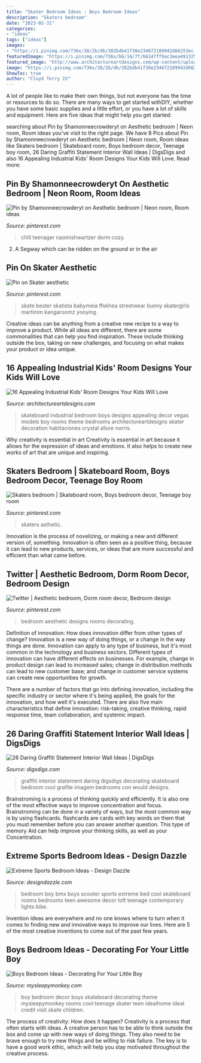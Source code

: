 ```yaml
---
title: "Skater Bedroom Ideas : Boys Bedroom Ideas"
description: "Skaters bedroom"
date: "2023-01-31"
categories:
- "ideas"
tags: ["ideas"]
images:
- "https://i.pinimg.com/736x/38/2b/db/382bdb41f30e234672189942d66253ec.jpg"
featuredImage: "https://i.pinimg.com/736x/b6/14/7f/b6147ff9ac3eea491325f2fd3ee88b2c.jpg"
featured_image: "http://www.architectureartdesigns.com/wp-content/uploads/2015/06/16-Appealing-Industrial-Kids-Room-Designs-Your-Kids-Will-Love-8-630x630.jpg"
image: "https://i.pinimg.com/736x/38/2b/db/382bdb41f30e234672189942d66253ec.jpg"
ShowToc: true
author: "Cloyd Terry IV"
---
```



A lot of people like to make their own things, but not everyone has the time or resources to do so. There are many ways to get started withDIY, whether you have some basic supplies and a little effort, or you have a lot of skills and equipment. Here are five ideas that might help you get started: 

	

		
searching about Pin by Shamonneecrowderyt on Aesthetic bedroom | Neon room, Room ideas you've visit to the right page. We have 8 Pics about Pin by Shamonneecrowderyt on Aesthetic bedroom | Neon room, Room ideas like Skaters bedroom | Skateboard room, Boys bedroom decor, Teenage boy room, 26 Daring Graffiti Statement Interior Wall Ideas | DigsDigs and also 16 Appealing Industrial Kids&#039; Room Designs Your Kids Will Love. Read more:
		
    
## Pin By Shamonneecrowderyt On Aesthetic Bedroom | Neon Room, Room Ideas

<img loading=lazy src="https://i.pinimg.com/736x/b6/14/7f/b6147ff9ac3eea491325f2fd3ee88b2c.jpg" onerror="this.onerror=null;this.src='https://tse1.mm.bing.net/th?id=OIP.w_EsDpGPsdlt2MFNmjr9TQHaNJ&amp;pid=15.1';" alt="Pin by Shamonneecrowderyt on Aesthetic bedroom | Neon room, Room ideas">

_Source: pinterest.com_

>chill teenager naomishwartzer dorm cozy. 

	

2. A Segway which can be ridden on the ground or in the air

    
## Pin On Skater Aesthetic

<img loading=lazy src="https://i.pinimg.com/736x/d3/04/96/d304967f86e96d66b96c58ca9f44aceb.jpg" onerror="this.onerror=null;this.src='https://tse3.mm.bing.net/th?id=OIP.Uy8dyPLQJFTwXvp4QET1NAHaHG&amp;pid=15.1';" alt="Pin on Skater aesthetic">

_Source: pinterest.com_

>skate bester skatista babymeia ffskhea streetwear bunny skatergirls martimm kangaroomz yooying. 

	

Creative ideas can be anything from a creative new recipe to a way to improve a product. While all ideas are different, there are some commonalities that can help you find inspiration. These include thinking outside the box, taking on new challenges, and focusing on what makes your product or idea unique.

    
## 16 Appealing Industrial Kids&#039; Room Designs Your Kids Will Love

<img loading=lazy src="http://www.architectureartdesigns.com/wp-content/uploads/2015/06/16-Appealing-Industrial-Kids-Room-Designs-Your-Kids-Will-Love-8-630x630.jpg" onerror="this.onerror=null;this.src='https://tse2.mm.bing.net/th?id=OIP.HuwapPJzfHchEi3wQUd22gHaHa&amp;pid=15.1';" alt="16 Appealing Industrial Kids&#039; Room Designs Your Kids Will Love">

_Source: architectureartdesigns.com_

>skateboard industrial bedroom boys designs appealing decor vegas models boy rooms theme bedrooms architectureartdesigns skater decoration habitaciones crystal allure norris. 

	

Why creativity is essential in art
Creativity is essential in art because it allows for the expression of ideas and emotions. It also helps to create new works of art that are unique and inspiring.

    
## Skaters Bedroom | Skateboard Room, Boys Bedroom Decor, Teenage Boy Room

<img loading=lazy src="https://i.pinimg.com/736x/38/2b/db/382bdb41f30e234672189942d66253ec.jpg" onerror="this.onerror=null;this.src='https://tse3.mm.bing.net/th?id=OIP._IIJkG03zzgME6iKvHbW4QHaFj&amp;pid=15.1';" alt="Skaters bedroom | Skateboard room, Boys bedroom decor, Teenage boy room">

_Source: pinterest.com_

>skaters asthetic. 

	

Innovation is the process of novelizing, or making a new and different version of, something. Innovation is often seen as a positive thing, because it can lead to new products, services, or ideas that are more successful and efficient than what came before.

    
## Twitter | Aesthetic Bedroom, Dorm Room Decor, Bedroom Design

<img loading=lazy src="https://i.pinimg.com/originals/a1/e0/6a/a1e06a686d12833151075805fcf98036.jpg" onerror="this.onerror=null;this.src='https://tse1.mm.bing.net/th?id=OIP.1MqV6EKXMUhAy-DJC3YC8gHaJ4&amp;pid=15.1';" alt="Twitter | Aesthetic bedroom, Dorm room decor, Bedroom design">

_Source: pinterest.com_

>bedroom aesthetic designs rooms decorating. 

	

Definition of innovation: How does innovation differ from other types of change?
Innovation is a new way of doing things, or a change in the way things are done. Innovation can apply to any type of business, but it's most common in the technology and business sectors.
Different types of innovation can have different effects on businesses. For example, change in product design can lead to increased sales; change in distribution methods can lead to new customer base; and change in customer service systems can create new opportunities for growth.

There are a number of factors that go into defining innovation, including the specific industry or sector where it's being applied, the goals for the innovation, and how well it's executed. There are also five main characteristics that define innovation: risk-taking, creative thinking, rapid response time, team collaboration, and systemic impact.

    
## 26 Daring Graffiti Statement Interior Wall Ideas | DigsDigs

<img loading=lazy src="http://www.digsdigs.com/photos/how-to-use-graffiti-in-interior-design-ideas-6.jpg" onerror="this.onerror=null;this.src='https://tse1.mm.bing.net/th?id=OIP.9KdJBa3YN4w6HurWI447TQHaIW&amp;pid=15.1';" alt="26 Daring Graffiti Statement Interior Wall Ideas | DigsDigs">

_Source: digsdigs.com_

>graffiti interior statement daring digsdigs decorating skateboard bedroom cool grafite imagem bedrooms con would designs. 

	

Brainstroming is a process of thinking quickly and efficiently. It is also one of the most effective ways to improve concentration and focus. Brainstroming can be done in a variety of ways, but the most common way is by using flashcards. flashcards are cards with key words on them that you must remember before you can answer another question. This type of memory Aid can help improve your thinking skills, as well as your Concentration.

    
## Extreme Sports Bedroom Ideas - Design Dazzle

<img loading=lazy src="http://st.houzz.com/simgs/bc712470026eeba5_8-1003/contemporary-kids.jpg" onerror="this.onerror=null;this.src='https://tse2.mm.bing.net/th?id=OIP.yfB5Gq-TtZ0NfOt8VCtuiAHaE6&amp;pid=15.1';" alt="Extreme Sports Bedroom Ideas - Design Dazzle">

_Source: designdazzle.com_

>bedroom boy bmx boys scooter sports extreme bed cool skateboard rooms bedrooms teen awesome decor loft teenage contemporary lights bike. 

	

Invention ideas are everywhere and no one knows where to turn when it comes to finding new and innovative ways to improve our lives. Here are 5 of the most creative inventions to come out of the past few years.

    
## Boys Bedroom Ideas - Decorating For Your Little Boy

<img loading=lazy src="http://www.mysleepymonkey.com/images/decor/boys-bedroom-ideas/large/idealhome-skateboard-wall-boy-room-decor.jpg" onerror="this.onerror=null;this.src='https://tse1.mm.bing.net/th?id=OIP.a-DTLXFuqhCxW9I5sn61aQHaHc&amp;pid=15.1';" alt="Boys Bedroom Ideas - Decorating For Your Little Boy">

_Source: mysleepymonkey.com_

>boy bedroom decor boys skateboard decorating theme mysleepymonkey rooms cool teenage skater teen idealhome ideal credit visit skate children. 

	

The process of creativity: How does it happen?
Creativity is a process that often starts with ideas. A creative person has to be able to think outside the box and come up with new ways of doing things. They also need to be brave enough to try new things and be willing to risk failure. The key is to have a good work ethic, which will help you stay motivated throughout the creative process.

